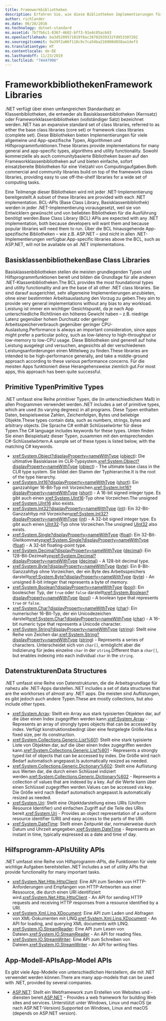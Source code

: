 ```yaml
---
title: Frameworkbibliotheken
description: Erfahren Sie, wie diese Bibliotheken Implementierungen für viele allgemeine und App-spezifische Typen, Algorithmen und Hilfsprogrammfunktionen bereitstellen.
author: richlander
ms.date: 06/20/2016
ms.technology: dotnet-standard
ms.assetid: 7b77b6c1-8367-4602-bff3-91e4c05ac643
ms.openlocfilehash: ba3d5209571019f8ac38702939332fd953307202
ms.sourcegitcommit: 9a39f2a06f110c9c7ca54ba216900d038aa14ef3
ms.translationtype: HT
ms.contentlocale: de-DE
ms.lasthandoff: 11/23/2019
ms.locfileid: "74447996"
---
```

# <a name="framework-libraries"></a><span data-ttu-id="13400-103">Frameworkbibliotheken</span><span class="sxs-lookup"><span data-stu-id="13400-103">Framework Libraries</span></span>

<span data-ttu-id="13400-104">.NET verfügt über einen umfangreichen Standardsatz an Klassenbibliotheken, die entweder als Basisklassenbibliotheken (Kernsatz) oder Frameworkklassenbibliotheken (vollständiger Satz) bezeichnet werden.</span><span class="sxs-lookup"><span data-stu-id="13400-104">.NET has an expansive standard set of class libraries, referred to as either the base class libraries (core set) or framework class libraries (complete set).</span></span> <span data-ttu-id="13400-105">Diese Bibliotheken bieten Implementierungen für viele allgemeine und App-spezifische Typen, Algorithmen und Hilfsprogrammfunktionen.</span><span class="sxs-lookup"><span data-stu-id="13400-105">These libraries provide implementations for many general and app-specific types, algorithms and utility functionality.</span></span> <span data-ttu-id="13400-106">Sowohl kommerzielle als auch communitybasierte Bibliotheken bauen auf den Frameworkklassenbibliotheken auf und bieten einfache, sofort einsatzbereite Bibliotheken für eine Vielzahl von Computingaufgaben.</span><span class="sxs-lookup"><span data-stu-id="13400-106">Both commercial and community libraries build on top of the framework class libraries, providing easy to use off-the-shelf libraries for a wide set of computing tasks.</span></span>

<span data-ttu-id="13400-107">Eine Teilmenge dieser Bibliotheken wird mit jeder .NET-Implementierung bereitgestellt.</span><span class="sxs-lookup"><span data-stu-id="13400-107">A subset of these libraries are provided with each .NET implementation.</span></span> <span data-ttu-id="13400-108">BCL-APIs (Base Class Library, Basisklassenbibliothek) werden in jeder .NET-Implementierung vorausgesetzt, weil sie von Entwicklern gewünscht und von beliebten Bibliotheken für die Ausführung benötigt werden.</span><span class="sxs-lookup"><span data-stu-id="13400-108">Base Class Library (BCL) APIs are expected with any .NET implementation, both because developers will want them and because popular libraries will need them to run.</span></span> <span data-ttu-id="13400-109">Über die BCL hinausgehende App-spezifische Bibliotheken – wie z.B. ASP.NET – sind nicht in allen .NET-Implementierungen verfügbar.</span><span class="sxs-lookup"><span data-stu-id="13400-109">App-specific libraries above the BCL, such as ASP.NET, will not be available on all .NET implementations.</span></span>

## <a name="base-class-libraries"></a><span data-ttu-id="13400-110">Basisklassenbibliotheken</span><span class="sxs-lookup"><span data-stu-id="13400-110">Base Class Libraries</span></span>

<span data-ttu-id="13400-111">Basisklassenbibliotheken stellen die meisten grundlegenden Typen und Hilfsprogrammfunktionen bereit und bilden die Grundlage für alle anderen .NET-Klassenbibliotheken.</span><span class="sxs-lookup"><span data-stu-id="13400-111">The BCL provides the most foundational types and utility functionality and are the base of all other .NET class libraries.</span></span> <span data-ttu-id="13400-112">Sie sind darauf ausgerichtet, sehr allgemeine Implementierungen anzubieten, ohne einer bestimmten Arbeitsauslastung den Vorzug zu geben.</span><span class="sxs-lookup"><span data-stu-id="13400-112">They aim to provide very general implementations without any bias to any workload.</span></span> <span data-ttu-id="13400-113">Leistung ist immer ein wichtiger Gesichtspunkt, da je nach App unterschiedliche Richtlinien ein höheres Gewicht haben – z.B. niedrige Latenz gegenüber hohem Durchsatz oder geringer Arbeitsspeicherverbrauch gegenüber geringer CPU-Auslastung.</span><span class="sxs-lookup"><span data-stu-id="13400-113">Performance is always an important consideration, since apps might prefer a particular policy, such as low-latency to high-throughput or low-memory to low-CPU usage.</span></span> <span data-ttu-id="13400-114">Diese Bibliotheken sind generell auf hohe Leistung ausgelegt und versuchen, angesichts all der verschiedenen Leistungsanforderungen einen Mittelweg zu finden.</span><span class="sxs-lookup"><span data-stu-id="13400-114">These libraries are intended to be high-performance generally, and take a middle-ground approach according to these various performance concerns.</span></span> <span data-ttu-id="13400-115">Für die meisten Apps funktioniert diese Herangehensweise ziemlich gut.</span><span class="sxs-lookup"><span data-stu-id="13400-115">For most apps, this approach has been quite successful.</span></span>

## <a name="primitive-types"></a><span data-ttu-id="13400-116">Primitive Typen</span><span class="sxs-lookup"><span data-stu-id="13400-116">Primitive Types</span></span>

<span data-ttu-id="13400-117">.NET umfasst eine Reihe primitiver Typen, die (in unterschiedlichem Maß) in allen Programmen verwendet werden.</span><span class="sxs-lookup"><span data-stu-id="13400-117">.NET includes a set of primitive types, which are used (to varying degrees) in all programs.</span></span> <span data-ttu-id="13400-118">Diese Typen enthalten Daten, beispielsweise Zahlen, Zeichenfolgen, Bytes und beliebige Objekte.</span><span class="sxs-lookup"><span data-stu-id="13400-118">These types contain data, such as numbers, strings, bytes and arbitrary objects.</span></span> <span data-ttu-id="13400-119">Die Sprache C# enthält Schlüsselwörter für diese Typen.</span><span class="sxs-lookup"><span data-stu-id="13400-119">The C# language includes keywords for these types.</span></span> <span data-ttu-id="13400-120">Unten finden Sie einen Beispielsatz dieser Typen, zusammen mit den entsprechenden C#-Schlüsselwörtern.</span><span class="sxs-lookup"><span data-stu-id="13400-120">A sample set of these types is listed below, with the matching C# keywords.</span></span>

* <span data-ttu-id="13400-121"><xref:System.Object?displayProperty=nameWithType> ([object](../csharp/language-reference/builtin-types/reference-types.md#the-object-type)): Die ultimative Basisklasse im CLR-Typsystem.</span><span class="sxs-lookup"><span data-stu-id="13400-121"><xref:System.Object?displayProperty=nameWithType> ([object](../csharp/language-reference/builtin-types/reference-types.md#the-object-type)) - The ultimate base class in the CLR type system.</span></span> <span data-ttu-id="13400-122">Sie bildet den Stamm der Typhierarchie.</span><span class="sxs-lookup"><span data-stu-id="13400-122">It is the root of the type hierarchy.</span></span>
* <span data-ttu-id="13400-123"><xref:System.Int16?displayProperty=nameWithType> ([short](../csharp/language-reference/builtin-types/integral-numeric-types.md)): Ein ganzzahliger 16-Bit-Typ mit Vorzeichen.</span><span class="sxs-lookup"><span data-stu-id="13400-123"><xref:System.Int16?displayProperty=nameWithType> ([short](../csharp/language-reference/builtin-types/integral-numeric-types.md)) - A 16-bit signed integer type.</span></span> <span data-ttu-id="13400-124">Es gibt auch einen <xref:System.UInt16>-Typ ohne Vorzeichen.</span><span class="sxs-lookup"><span data-stu-id="13400-124">The unsigned <xref:System.UInt16> also exists.</span></span>
* <span data-ttu-id="13400-125"><xref:System.Int32?displayProperty=nameWithType> ([int](../csharp/language-reference/builtin-types/integral-numeric-types.md)): Ein 32-Bit-Ganzzahltyp mit Vorzeichen</span><span class="sxs-lookup"><span data-stu-id="13400-125"><xref:System.Int32?displayProperty=nameWithType> ([int](../csharp/language-reference/builtin-types/integral-numeric-types.md)) - A 32-bit signed integer type.</span></span> <span data-ttu-id="13400-126">Es gibt auch einen [UInt32](../csharp/language-reference/builtin-types/integral-numeric-types.md)-Typ ohne Vorzeichen.</span><span class="sxs-lookup"><span data-stu-id="13400-126">The unsigned [UInt32](../csharp/language-reference/builtin-types/integral-numeric-types.md) also exists.</span></span>
* <span data-ttu-id="13400-127"><xref:System.Single?displayProperty=nameWithType> ([float](../csharp/language-reference/builtin-types/floating-point-numeric-types.md)): Ein 32-Bit-Gleitkommatyp</span><span class="sxs-lookup"><span data-stu-id="13400-127"><xref:System.Single?displayProperty=nameWithType> ([float](../csharp/language-reference/builtin-types/floating-point-numeric-types.md)) - A 32-bit floating-point type.</span></span>
* <span data-ttu-id="13400-128"><xref:System.Decimal?displayProperty=nameWithType> ([decimal](../csharp/language-reference/builtin-types/floating-point-numeric-types.md)): Ein 128-Bit-Dezimaltyp</span><span class="sxs-lookup"><span data-stu-id="13400-128"><xref:System.Decimal?displayProperty=nameWithType> ([decimal](../csharp/language-reference/builtin-types/floating-point-numeric-types.md)) - A 128-bit decimal type.</span></span>
* <span data-ttu-id="13400-129"><xref:System.Byte?displayProperty=nameWithType> ([byte](../csharp/language-reference/builtin-types/integral-numeric-types.md)): Ein 8-Bit-Ganzzahltyp ohne Vorzeichen, der ein Byte des Arbeitsspeichers darstellt</span><span class="sxs-lookup"><span data-stu-id="13400-129"><xref:System.Byte?displayProperty=nameWithType> ([byte](../csharp/language-reference/builtin-types/integral-numeric-types.md)) - An unsigned 8-bit integer that represents a byte of memory.</span></span>
* <span data-ttu-id="13400-130"><xref:System.Boolean?displayProperty=nameWithType> ([bool](../csharp/language-reference/keywords/bool.md)): Ein boolescher Typ, der `true` oder `false` darstellt</span><span class="sxs-lookup"><span data-stu-id="13400-130"><xref:System.Boolean?displayProperty=nameWithType> ([bool](../csharp/language-reference/keywords/bool.md)) - A boolean type that represents `true` or `false`.</span></span>
* <span data-ttu-id="13400-131"><xref:System.Char?displayProperty=nameWithType> ([char](../csharp/language-reference/builtin-types/char.md)): Ein numerischer 16-Bit-Typ, der ein Unicodezeichen darstellt</span><span class="sxs-lookup"><span data-stu-id="13400-131"><xref:System.Char?displayProperty=nameWithType> ([char](../csharp/language-reference/builtin-types/char.md)) - A 16-bit numeric type that represents a Unicode character.</span></span>
* <span data-ttu-id="13400-132"><xref:System.String?displayProperty=nameWithType> ([string](../csharp/language-reference/builtin-types/reference-types.md#the-string-type)): Stellt eine Reihe von Zeichen dar.</span><span class="sxs-lookup"><span data-stu-id="13400-132"><xref:System.String?displayProperty=nameWithType> ([string](../csharp/language-reference/builtin-types/reference-types.md#the-string-type)) - Represents a series of characters.</span></span> <span data-ttu-id="13400-133">Unterscheidet sich von `char[]`, ermöglicht aber die Indizierung für jedes einzelne `char` in der `string`.</span><span class="sxs-lookup"><span data-stu-id="13400-133">Different than a `char[]`, but enables indexing into each individual `char` in the `string`.</span></span>

## <a name="data-structures"></a><span data-ttu-id="13400-134">Datenstrukturen</span><span class="sxs-lookup"><span data-stu-id="13400-134">Data Structures</span></span>

<span data-ttu-id="13400-135">.NET umfasst eine Reihe von Datenstrukturen, die die Arbeitsgrundlage für nahezu alle .NET-Apps darstellen.</span><span class="sxs-lookup"><span data-stu-id="13400-135">.NET includes a set of data structures that are the workhorses of almost any .NET apps.</span></span> <span data-ttu-id="13400-136">Die meisten sind Auflistungen, es gibt jedoch auch andere Typen.</span><span class="sxs-lookup"><span data-stu-id="13400-136">These are mostly collections, but also include other types.</span></span>

* <span data-ttu-id="13400-137"><xref:System.Array>: Stellt ein Array aus stark typisierten Objekten dar, auf die über einen Index zugegriffen werden kann.</span><span class="sxs-lookup"><span data-stu-id="13400-137"><xref:System.Array> - Represents an array of strongly types objects that can be accessed by index.</span></span> <span data-ttu-id="13400-138">Verfügt konstruktionsbedingt über eine festgelegte Größe.</span><span class="sxs-lookup"><span data-stu-id="13400-138">Has a fixed size, per its construction.</span></span>
* <span data-ttu-id="13400-139"><xref:System.Collections.Generic.List%601>: Stellt eine stark typisierte Liste von Objekten dar, auf die über einen Index zugegriffen werden kann.</span><span class="sxs-lookup"><span data-stu-id="13400-139"><xref:System.Collections.Generic.List%601> - Represents a strongly typed list of objects that can be accessed by index.</span></span> <span data-ttu-id="13400-140">Die Größe wird nach Bedarf automatisch angepasst.</span><span class="sxs-lookup"><span data-stu-id="13400-140">Is automatically resized as needed.</span></span>
* <span data-ttu-id="13400-141"><xref:System.Collections.Generic.Dictionary%602>: Stellt eine Auflistung aus Werten dar, die durch einen Schlüssel indiziert werden.</span><span class="sxs-lookup"><span data-stu-id="13400-141"><xref:System.Collections.Generic.Dictionary%602> - Represents a collection of values that are indexed by a key.</span></span> <span data-ttu-id="13400-142">Auf die Werte kann über einen Schlüssel zugegriffen werden.</span><span class="sxs-lookup"><span data-stu-id="13400-142">Values can be accessed via key.</span></span> <span data-ttu-id="13400-143">Die Größe wird nach Bedarf automatisch angepasst.</span><span class="sxs-lookup"><span data-stu-id="13400-143">Is automatically resized as needed.</span></span>
* <span data-ttu-id="13400-144"><xref:System.Uri>: Stellt eine Objektdarstellung eines URIs (Uniform Resource Identifier) und einfachen Zugriff auf die Teile des URIs bereit.</span><span class="sxs-lookup"><span data-stu-id="13400-144"><xref:System.Uri> - Provides an object representation of a uniform resource identifier (URI) and easy access to the parts of the URI.</span></span>
* <span data-ttu-id="13400-145"><xref:System.DateTime>: Stellt einen Zeitpunkt dar, normalerweise durch Datum und Uhrzeit angegeben.</span><span class="sxs-lookup"><span data-stu-id="13400-145"><xref:System.DateTime> - Represents an instant in time, typically expressed as a date and time of day.</span></span>

## <a name="utility-apis"></a><span data-ttu-id="13400-146">Hilfsprogramm-APIs</span><span class="sxs-lookup"><span data-stu-id="13400-146">Utility APIs</span></span>

<span data-ttu-id="13400-147">.NET umfasst eine Reihe von Hilfsprogramm-APIs, die Funktionen für viele wichtige Aufgaben bereitstellen.</span><span class="sxs-lookup"><span data-stu-id="13400-147">.NET includes a set of utility APIs that provide functionality for many important tasks.</span></span>

* <span data-ttu-id="13400-148"><xref:System.Net.Http.HttpClient>: Eine API zum Senden von HTTP-Anforderungen und Empfangen von HTTP-Antworten aus einer Ressource, die durch einen URI identifiziert wird.</span><span class="sxs-lookup"><span data-stu-id="13400-148"><xref:System.Net.Http.HttpClient> - An API for sending HTTP requests and receiving HTTP responses from a resource identified by a URI.</span></span>
* <span data-ttu-id="13400-149"><xref:System.Xml.Linq.XDocument>: Eine API zum Laden und Abfragen von XML-Dokumenten mit LINQ.</span><span class="sxs-lookup"><span data-stu-id="13400-149"><xref:System.Xml.Linq.XDocument> - An API for loading, and querying XML documents with LINQ.</span></span>
* <span data-ttu-id="13400-150"><xref:System.IO.StreamReader>: Eine API zum Lesen von Dateien.</span><span class="sxs-lookup"><span data-stu-id="13400-150"><xref:System.IO.StreamReader> - An API for reading files.</span></span> 
* <span data-ttu-id="13400-151"><xref:System.IO.StreamWriter>: Eine API zum Schreiben von Dateien.</span><span class="sxs-lookup"><span data-stu-id="13400-151"><xref:System.IO.StreamWriter> - An API for writing files.</span></span>

## <a name="app-model-apis"></a><span data-ttu-id="13400-152">App-Modell-APIs</span><span class="sxs-lookup"><span data-stu-id="13400-152">App-Model APIs</span></span>

<span data-ttu-id="13400-153">Es gibt viele App-Modelle von unterschiedlichen Herstellern, die mit .NET verwendet werden können.</span><span class="sxs-lookup"><span data-stu-id="13400-153">There are many app-models that can be used with .NET, provided by several companies.</span></span>

* <span data-ttu-id="13400-154">[ASP.NET](https://www.asp.net): Stellt ein Webframework zum Erstellen von Websites und -diensten bereit.</span><span class="sxs-lookup"><span data-stu-id="13400-154">[ASP.NET](https://www.asp.net) - Provides a web framework for building Web sites and services.</span></span> <span data-ttu-id="13400-155">Unterstützt unter Windows, Linux und macOS (je nach ASP.NET-Version).</span><span class="sxs-lookup"><span data-stu-id="13400-155">Supported on Windows, Linux and macOS (depends on ASP.NET version).</span></span>

